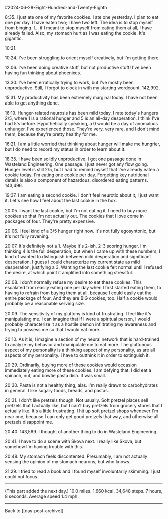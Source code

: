 #2024-06-28-Eight-Hundred-and-Twenty-Eighth

8:35.  I just ate one of my favorite cookies.  I ate one yesterday.  I plan to eat one per day.  I have eaten two; I have two left.  The idea is to stop myself from binging.  I...  if I meant to stop myself from eating them at all, I have already failed.  Also, my stomach hurt as I was eating the cookie.  It's gigantic.

10:21.

10:24.  I've been struggling to orient myself creatively, but I'm getting there.

12:06.  I've been doing creative stuff, but not productive stuff!  I've been having fun thinking about phoenixes.

13:30.  I've been erratically trying to work, but I've mostly been unproductive.  Still, I forgot to clock in with my starting wordcount. 142,992.

15:31.  My productivity has been extremely marginal today.  I have not been able to get anything done.

16:19.  Hunger-related neurosis has been mild today.  I rate today's hungers 2/5, where 1 is a rational hunger and 5 is an all-day desperation.  I think I've had 5's before.  Hypothetically speaking, a 0 would be a day of anomalous unhunger.  I've experienced those.  They're very, very rare, and I don't mind them, because they're pretty healthy for me.

16:21.  I am a little worried that thinking about hunger will make me hungrier, but I do need to record my status in order to learn about it.

18:35.  I have been solidly unproductive.  I got one passage done in Wasteland Engineering.  One passage.  I just never got any flow going.  Hunger level is still 2/5, but I had to remind myself that I've already eaten a cookie today.  I'm eating one cookie per day.  Forgetting key nutritional details is also a component of hazardous, disordered eating patterns.  143,496.

19:37.  I am eating a second cookie.  I don't feel neurotic about it, I just want it.  Let's see how I feel about the last cookie in the box.

20:05.  I want the last cookie, but I'm not eating it.  I need to buy more cookies so that I'm not actually out.  The cookies that I love come in packages of four.  They're pretty expensive.

20:06.  I feel kind of a 3/5 hunger right now.  It's not fully egosyntonic, but it's not fully ravening. 

20:07.  It's definitely not a 1.  Maybe it's 2-ish.  2-3 scoring hunger.  I'm thinking 4 is the full desperation, but when I came up with these numbers, I kind of wanted to distinguish between mild desperation and significant desperation.  I guess I could characterize my current state as mild desperation, justifying a 3.  Wanting the last cookie felt normal until I refused the desire, at which point it amplified into something stressful.

20:08.  I don't normally refuse my desire to eat these cookies.  This escalated from easily eating one per day when I first started eating them, to having to refrain from buying them at all, because I could easily eat the entire package of four.  And they are BIG cookies, too.  Half a cookie would probably be a reasonable serving size.

20:09.  The sensitivity of my gluttony is kind of frustrating.  I feel like it's manipulating me.  I can imagine that if I were a spiritual person, I would probably characterize it as a hostile demon infiltrating my awareness and trying to possess me so that I would eat more.

20:10.  As it is, I imagine a section of my neural network that is hard-trained to analyze my behavior and manipulate me to eat more.  The gluttonous aspect of my personality is a thinking aspect of my personality, as are all aspects of my personality.  I have to outthink it in order to extinguish it.

20:29.  Ordinarily, buying more of these cookies would occasion immediately eating more of these cookies.  I am defying that.  I did eat a spinach, nut, and bowtie pasta dish.  It was small.

20:30.  Pasta is not a healthy thing, alas.  I'm really drawn to carbohydrates in general.  I like sugary foods, breads, and pastas.

20:31.  I don't like pretzels though.  Not usually.  Soft pretzel places sell pretzels that I actually like, but I can't buy pretzels from grocery stores that I actually like.  It's a little frustrating.  I hit up soft pretzel shops whenever I'm near one, because I can only get good pretzels that way, and otherwise all pretzels disappoint me.

20:40.  143,569.  I thought of another thing to do in Wasteland Engineering.

20:41.  I have to do a scene with Skova next.  I really like Skova, but somehow I'm having trouble with this.

20:48.  My stomach feels discontented.  Presumably, I am not actually sensing the opinion of my stomach neurons, but who knows.

21:29.  I tried to read a book and I found myself involuntarily skimming.  I just could not focus.

---
(This part added the next day.)  10.0 miles.  1,660 kcal.  34,648 steps.  7 hours, 8 seconds.  Average speed 1.4 mph.

---
Back to [[day-post-archive]]